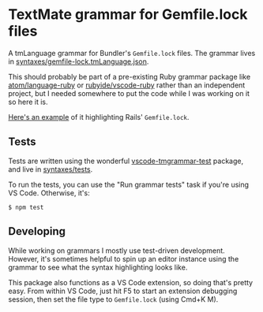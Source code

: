 # TextMate grammar for Gemfile.lock files

A tmLanguage grammar for Bundler's `Gemfile.lock` files. The grammar lives in [syntaxes/gemfile-lock.tmLanguage.json](syntaxes/gemfile-lock.tmLanguage.json).

This should probably be part of a pre-existing Ruby grammar package like [atom/language-ruby](https://github.com/atom/language-ruby) or [rubyide/vscode-ruby](https://github.com/rubyide/vscode-ruby) rather than an independent project, but I needed somewhere to put the code while I was working on it so here it is.

[Here's an example](https://github-lightshow.herokuapp.com/?utf8=%E2%9C%93&scope=from-url&grammar_format=auto&grammar_url=https%3A%2F%2Fgithub.com%2Fhmarr%2Fgemfile-lock-tmlanguage%2Fblob%2Fmain%2Fsyntaxes%2Fgemfile-lock.tmLanguage.json&grammar_text=&code_source=from-url&code_url=https%3A%2F%2Fgithub.com%2Frails%2Frails%2Fblob%2Fmain%2FGemfile.lock&code=) of it highlighting Rails' `Gemfile.lock`.

## Tests

Tests are written using the wonderful [vscode-tmgrammar-test](https://github.com/PanAeon/vscode-tmgrammar-test) package, and live in [syntaxes/tests](syntaxes/tests).

To run the tests, you can use the "Run grammar tests" task if you're using VS Code. Otherwise, it's:

```shell
$ npm test
```

## Developing

While working on grammars I mostly use test-driven development. However, it's sometimes helpful to spin up an editor instance using the grammar to see what the syntax highlighting looks like.

This package also functions as a VS Code extension, so doing that's pretty easy. From within VS Code, just hit F5 to start an extension debugging session, then set the file type to `Gemfile.lock` (using Cmd+K M).
